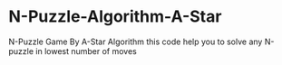 # N-Puzzle-Algorithm-A-Star
N-Puzzle Game By A-Star Algorithm this code help you to solve any N-puzzle in lowest number of moves 
